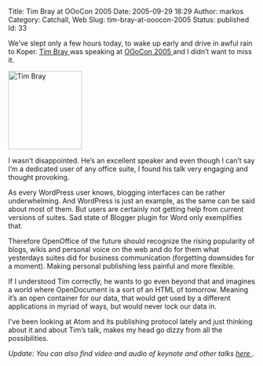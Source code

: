 Title: Tim Bray at OOoCon 2005
Date: 2005-09-29 18:29
Author: markos
Category: Catchall, Web
Slug: tim-bray-at-ooocon-2005
Status: published
Id: 33

<html>
 <body>
  <div>
   <p>
    We’ve slept only a few hours today, to wake up early and drive in awful rain to Koper.
    <a alt="Tim's page" href="http://www.tbray.org/ongoing/">
     Tim Bray
    </a>
    was speaking at
    <a alt="Conference's page" href="http://marketing.openoffice.org/ooocon2005/">
     OOoCon 2005
    </a>
    and I didn’t want to miss it.
   </p>
   <p>
    <img alt="Tim Bray" class="imgleft" height="160" src="http://markos.gaivo.net/images/bray.jpg" width="150"/>
   </p>
   <p>
    I wasn’t disappointed. He’s an excellent speaker and even though I can’t say I’m a dedicated user of any office suite, I found his talk very engaging and thought provoking.
   </p>
   <p>
    As every WordPress user knows, blogging interfaces can be rather underwhelming.  And WordPress is just an example, as the same can be said about most of them. But users are certainly not getting help from current versions of suites. Sad state of Blogger plugin for Word only exemplifies that.
   </p>
   <p>
    Therefore OpenOffice of the future should recognize the rising popularity of blogs, wikis and personal voice on the web and do for them what yesterdays suites did for business communication (forgetting downsides for a moment). Making personal publishing less painful and more flexible.
   </p>
   <p>
    If I understood Tim correctly, he wants to go even beyond that and imagines a world where OpenDocument is a sort of an HTML of tomorrow. Meaning it’s an open container for our data, that would get used by a different applications in myriad of ways, but would never lock our data in.
   </p>
   <p>
    I’ve been looking at Atom and its publishing protocol lately and just thinking about it and about Tim’s talk, makes my head go dizzy from all the possibilities.
   </p>
   <p>
    <em>
     Update: You can also find video and audio of keynote and other talks
     <a href="http://ooocon-ljudmila.kiberpipa.org/media/">
      here
     </a>
     .
    </em>
   </p>
  </div>
 </body>
</html>